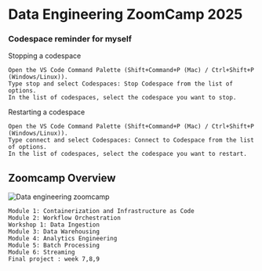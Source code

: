 # Data Engineering ZoomCamp 2025
<h3>Codespace reminder for myself</h3>

Stopping a codespace

    Open the VS Code Command Palette (Shift+Command+P (Mac) / Ctrl+Shift+P (Windows/Linux)).
    Type stop and select Codespaces: Stop Codespace from the list of options.
    In the list of codespaces, select the codespace you want to stop.

Restarting a codespace

    Open the VS Code Command Palette (Shift+Command+P (Mac) / Ctrl+Shift+P (Windows/Linux)).
    Type connect and select Codespaces: Connect to Codespace from the list of options.
    In the list of codespaces, select the codespace you want to restart.

<h2>Zoomcamp Overview</h2>

![Data engineering zoomcamp](https://github.com/user-attachments/assets/f7b0ffc5-ab8d-4c1c-9887-b382aaf826b0)


    Module 1: Containerization and Infrastructure as Code
    Module 2: Workflow Orchestration
    Workshop 1: Data Ingestion
    Module 3: Data Warehousing
    Module 4: Analytics Engineering
    Module 5: Batch Processing
    Module 6: Streaming
    Final project : week 7,8,9
